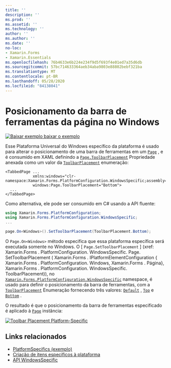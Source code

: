```yaml
---
title: ''
description: ''
ms.prod: ''
ms.assetid: ''
ms.technology: ''
author: ''
ms.author: ''
ms.date: ''
no-loc:
- Xamarin.Forms
- Xamarin.Essentials
ms.openlocfilehash: 76b4633e6b224e234f9d5f693f4e01ed7a35d6db
ms.sourcegitcommit: 57bc714633364aeb34aba9803e88802bebf321ba
ms.translationtype: MT
ms.contentlocale: pt-BR
ms.lasthandoff: 05/28/2020
ms.locfileid: "84138041"
---
```

# <a name="page-toolbar-placement-on-windows"></a>Posicionamento da barra de ferramentas da página no Windows

[![Baixar exemplo ](~/media/shared/download.png) baixar o exemplo](https://docs.microsoft.com/samples/xamarin/xamarin-forms-samples/userinterface-platformspecifics)

Esse Plataforma Universal do Windows específico da plataforma é usado para alterar o posicionamento de uma barra de ferramentas em um [`Page`](xref:Xamarin.Forms.Page) , e é consumido em XAML definindo a [`Page.ToolbarPlacement`](xref:Xamarin.Forms.PlatformConfiguration.WindowsSpecific.Page.ToolbarPlacementProperty) Propriedade anexada como um valor da [`ToolbarPlacement`](xref:Xamarin.Forms.PlatformConfiguration.WindowsSpecific.ToolbarPlacement) enumeração:

```xaml
<TabbedPage ...
            xmlns:windows="clr-namespace:Xamarin.Forms.PlatformConfiguration.WindowsSpecific;assembly=Xamarin.Forms.Core"
            windows:Page.ToolbarPlacement="Bottom">
  ...
</TabbedPage>
```

Como alternativa, ele pode ser consumido em C# usando a API fluente:

```csharp
using Xamarin.Forms.PlatformConfiguration;
using Xamarin.Forms.PlatformConfiguration.WindowsSpecific;
...

page.On<Windows>().SetToolbarPlacement(ToolbarPlacement.Bottom);
```

O `Page.On<Windows>` método especifica que essa plataforma específica será executada somente no Windows. O [ `Page.SetToolbarPlacement` ] (xref: Xamarin.Forms . PlatformConfiguration. WindowsSpecific. Page. SetToolbarPlacement ( Xamarin.Forms . IPlatformElementConfiguration { Xamarin.Forms . PlatformConfiguration. Windows, Xamarin.Forms . Página}, Xamarin.Forms . PlatformConfiguration. WindowsSpecific. ToolbarPlacement)), no [`Xamarin.Forms.PlatformConfiguration.WindowsSpecific`](xref:Xamarin.Forms.PlatformConfiguration.WindowsSpecific) namespace, é usado para definir o posicionamento da barra de ferramentas, com a [`ToolbarPlacement`](xref:Xamarin.Forms.PlatformConfiguration.WindowsSpecific.ToolbarPlacement) Enumeração fornecendo três valores: [`Default`](xref:Xamarin.Forms.PlatformConfiguration.WindowsSpecific.ToolbarPlacement.Default) , [`Top`](xref:Xamarin.Forms.PlatformConfiguration.WindowsSpecific.ToolbarPlacement.Top) e [`Bottom`](xref:Xamarin.Forms.PlatformConfiguration.WindowsSpecific.ToolbarPlacement.Bottom) .

O resultado é que o posicionamento da barra de ferramentas especificado é aplicado à [`Page`](xref:Xamarin.Forms.Page) instância:

[![](page-toolbar-placement-images/toolbar-placement.png "Toolbar Placement Platform-Specific")](page-toolbar-placement-images/toolbar-placement-large.png#lightbox "Toolbar Placement Platform-Specific")

## <a name="related-links"></a>Links relacionados

- [PlatformSpecifics (exemplo)](https://docs.microsoft.com/samples/xamarin/xamarin-forms-samples/userinterface-platformspecifics)
- [Criação de itens específicos à plataforma](~/xamarin-forms/platform/platform-specifics/index.md#creating-platform-specifics)
- [API WindowsSpecific](xref:Xamarin.Forms.PlatformConfiguration.WindowsSpecific)
